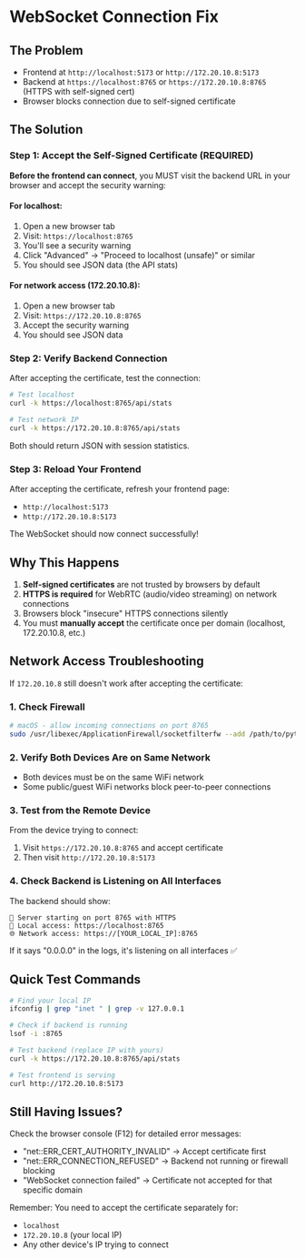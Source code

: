 # WebSocket Connection Fix

## The Problem
- Frontend at `http://localhost:5173` or `http://172.20.10.8:5173` 
- Backend at `https://localhost:8765` or `https://172.20.10.8:8765` (HTTPS with self-signed cert)
- Browser blocks connection due to self-signed certificate

## The Solution

### Step 1: Accept the Self-Signed Certificate (REQUIRED)

**Before the frontend can connect**, you MUST visit the backend URL in your browser and accept the security warning:

#### For localhost:
1. Open a new browser tab
2. Visit: `https://localhost:8765`
3. You'll see a security warning
4. Click "Advanced" → "Proceed to localhost (unsafe)" or similar
5. You should see JSON data (the API stats)

#### For network access (172.20.10.8):
1. Open a new browser tab
2. Visit: `https://172.20.10.8:8765`
3. Accept the security warning
4. You should see JSON data

### Step 2: Verify Backend Connection

After accepting the certificate, test the connection:

```bash
# Test localhost
curl -k https://localhost:8765/api/stats

# Test network IP
curl -k https://172.20.10.8:8765/api/stats
```

Both should return JSON with session statistics.

### Step 3: Reload Your Frontend

After accepting the certificate, refresh your frontend page:
- `http://localhost:5173` 
- `http://172.20.10.8:5173`

The WebSocket should now connect successfully!

## Why This Happens

1. **Self-signed certificates** are not trusted by browsers by default
2. **HTTPS is required** for WebRTC (audio/video streaming) on network connections
3. Browsers block "insecure" HTTPS connections silently
4. You must **manually accept** the certificate once per domain (localhost, 172.20.10.8, etc.)

## Network Access Troubleshooting

If `172.20.10.8` still doesn't work after accepting the certificate:

### 1. Check Firewall
```bash
# macOS - allow incoming connections on port 8765
sudo /usr/libexec/ApplicationFirewall/socketfilterfw --add /path/to/python
```

### 2. Verify Both Devices Are on Same Network
- Both devices must be on the same WiFi network
- Some public/guest WiFi networks block peer-to-peer connections

### 3. Test from the Remote Device
From the device trying to connect:
1. Visit `https://172.20.10.8:8765` and accept certificate
2. Then visit `http://172.20.10.8:5173`

### 4. Check Backend is Listening on All Interfaces
The backend should show:
```
🚀 Server starting on port 8765 with HTTPS
📱 Local access: https://localhost:8765
🌐 Network access: https://[YOUR_LOCAL_IP]:8765
```

If it says "0.0.0.0" in the logs, it's listening on all interfaces ✅

## Quick Test Commands

```bash
# Find your local IP
ifconfig | grep "inet " | grep -v 127.0.0.1

# Check if backend is running
lsof -i :8765

# Test backend (replace IP with yours)
curl -k https://172.20.10.8:8765/api/stats

# Test frontend is serving
curl http://172.20.10.8:5173
```

## Still Having Issues?

Check the browser console (F12) for detailed error messages:
- "net::ERR_CERT_AUTHORITY_INVALID" → Accept certificate first
- "net::ERR_CONNECTION_REFUSED" → Backend not running or firewall blocking
- "WebSocket connection failed" → Certificate not accepted for that specific domain

Remember: You need to accept the certificate separately for:
- `localhost` 
- `172.20.10.8` (your local IP)
- Any other device's IP trying to connect


